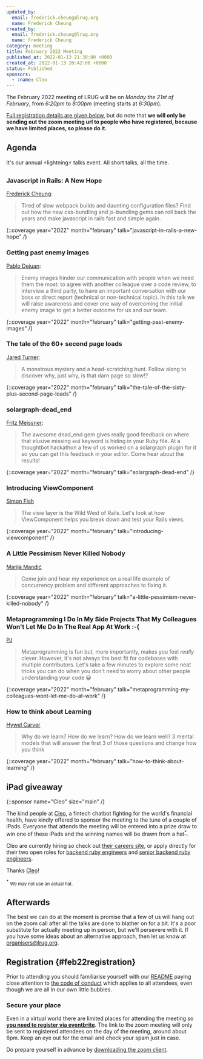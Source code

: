 ```yaml
---
updated_by:
  email: frederick.cheung@lrug.org
  name: Frederick Cheung
created_by:
  email: frederick.cheung@lrug.org
  name: Frederick Cheung
category: meeting
title: February 2022 Meeting
published_at: 2022-01-13 21:30:00 +0000
created_at: 2022-01-13 20:42:00 +0000
status: Published
sponsors:
  - :name: Cleo
---
```


The February 2022 meeting of LRUG will be on *Monday the 21st of February*,
from _6:20pm_ to _8:00pm_ (meeting starts at _6:30pm_).

[Full registration details are given below](#feb22registration), but do
note that **we will only be sending out the zoom meeting url to people who
have registered, because we have limited places, so please do it.**

## Agenda

It's our annual ⚡️lightning⚡️ talks event.  All short talks, all the
time.

### Javascript in Rails: A New Hope

[Frederick Cheung](https://twitter.com/fglc2):

> Tired of slow webpack builds and daunting configuration files?
> Find out how the new css-bundling and js-bundling gems can roll back the years
> and make javascript in rails fast and simple again.

{::coverage year="2022" month="february" talk="javascript-in-rails-a-new-hope" /}

### Getting past enemy images

[Pablo Dejuan](https://pablo.pm):

> Enemy images hinder our communication with people when we need them
> the most: to agree with another colleague over a code review, to interview
> a third party, to have an important conversation with our boss or direct
> report (technical or non-technical topic).
> In this talk we will raise awareness and cover one way of overcoming the
> initial enemy image to get a better outcome for us and our team.

{::coverage year="2022" month="february" talk="getting-past-enemy-images" /}

### The tale of the 60+ second page loads

[Jared Turner](https://www.linkedin.com/in/jaredlt/):

> A monstrous mystery and a head-scratching hunt. Follow along to discover
> why, just why, is that darn page so slow!?

{::coverage year="2022" month="february" talk="the-tale-of-the-sixty-plus-second-page-loads" /}

### solargraph-dead_end

[Fritz Meissner](https://twitter.com/fritzmeissner):

> The awesome dead_end gem gives really good feedback on where that elusive
> missing `end` keyword is hiding in your Ruby file.
> At a thoughtbot hackathon a few of us worked on a solargraph plugin
> for it so you can get this feedback in your editor. Come hear about
> the results!

{::coverage year="2022" month="february" talk="solargraph-dead-end" /}

### Introducing ViewComponent

[Simon Fish](https://simon.fish)

> The view layer is the Wild West of Rails. Let's look at how ViewComponent
> helps you break down and test your Rails views.

{::coverage year="2022" month="february" talk="introducing-viewcomponent" /}

### A Little Pessimism Never Killed Nobody

[Marija Mandić](https://www.linkedin.com/in/marija-mandic/)

> Come join and hear my experience on a real life example of concurrency problem
> and different approaches to fixing it.

{::coverage year="2022" month="february" talk="a-little-pessimism-never-killed-nobody" /}

### Metaprogramming I Do In My Side Projects That My Colleagues Won't Let Me Do In The Real App At Work :-(

[PJ](https://github.com/isitpj)

> Metaprogramming is fun but, more importantly, makes you feel *really* clever.
> However, it's not always the best fit for codebases with multiple
> contributors. Let's take a few minutes to explore some neat tricks you can
> do when you don't need to worry about other people understanding your code
> 😀

{::coverage year="2022" month="february" talk="metaprogramming-my-colleagues-wont-let-me-do-at-work" /}

### How to think about Learning

[Hywel Carver](https://www.linkedin.com/in/hywelc/)

> Why do we learn? How do we learn? How do we learn well?
> 3 mental models that will answer the first 3 of those questions and change how you think

{::coverage year="2022" month="february" talk="how-to-think-about-learning" /}

## iPad giveaway

{::sponsor name="Cleo" size="main" /}

The kind people at [Cleo](https://www.meetcleo.com), a fintech chatbot
fighting for the world's financial health, have kindly offered to sponsor
the meeting to the tune of a couple of iPads. Everyone that attends the
meeting will be entered into a prize draw to win one of these iPads and
the winning names will be drawn from a hat<sup>[*](#ig-hat)</sup>.

Cleo are currently hiring so check out [their careers
site](https://web.meetcleo.com/careers), or apply directly for their two
open roles for [backend ruby
engineers](https://boards.greenhouse.io/cleoai/jobs/5033034002) and
[senior backend ruby
engineers](https://boards.greenhouse.io/cleoai/jobs/4628944002).

Thanks [Cleo](https://www.meetcleo.com)!

<sup><a name="ig-hat">*</a></sup> <small>We may not use an actual hat.</small>

## Afterwards

The best we can do at the moment is promise that a few of us will hang out
on the zoom call after all the talks are done to blather on for a bit.
It's a poor substitute for actually meeting up in person, but we'll
persevere with it.  If you have some ideas about an alternative approach,
then let us know at [organisers@lrug.org](mailto:organisers@lrug.org).

## Registration {#feb22registration}

Prior to attending you should familiarise yourself with our
[README](http://readme.lrug.org/) paying close attention to [the code of
conduct](http://readme.lrug.org/#code-of-conduct) which applies to all
attendees, even though we are all in our own little bubbles.

### Secure your place

Even in a virtual world there are limited places for attending the
meeting so **[you need to register via eventbrite][feb2022-eventbrite]**.
The link to the zoom meeting will only be sent to registered attendees on
the day of the meeting, around about 6pm. Keep an eye out for the email
and check your spam just in case.

Do prepare yourself in advance by [downloading the zoom
client](https://zoom.us/support/download).

[feb2022-eventbrite]: https://www.eventbrite.com/e/lrug-february-2022-tickets-244320267497
